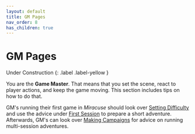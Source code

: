 ```yaml
---
layout: default
title: GM Pages
nav_order: 8
has_children: true
---
```


# GM Pages

Under Construction
{: .label .label-yellow }

You are the **Game Master**. That means that you set the scene, react to player actions, and keep the game moving. This section includes tips on how to do that.

GM's running their first game in _Miracuse_ should look over [Setting Difficulty](setting_difficulty_levels.html) and use the advice under [First Session](first_session.html) to prepare a short adventure. Afterwards, GM's can look over [Making Campaigns](making_campaigns/index.html) for advice on running multi-session adventures.

<!-- ---

### How _You_ Play the Game

Most of the system mechanics discussed so far cover gameplay for _players_. We've discussed how to create characters, roll dice, use abilities, and so on.

The GM is also playing the game, but their role is fundamentally different. Their play consists of "running the game" and "preparing the game", both of which can be enjoyable.

##### Running the Game

This is the activity that usually comes to mind when GM'ing is discussed. On game days, with players participating, you act as a narrator. You set the scene, the players react to the scene, then you react to the players' actions.

##### Preparing the Game

This is a solo activity you do before game day. This is where you workshop dungeons, come up with plot lines, and brainstorm challenges for the players to face. -->
